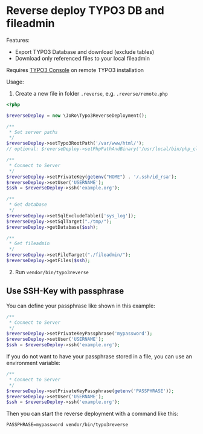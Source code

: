 Reverse deploy TYPO3 DB and fileadmin
=====================================

Features:
* Export TYPO3 Database and download (exclude tables)
* Download only referenced files to your local fileadmin

Requires [TYPO3 Console](https://packagist.org/packages/helhum/typo3-console) on remote TYPO3 installation

Usage:

1) Create a new file in folder `.reverse`, e.g. `.reverse/remote.php`

```php
<?php

$reverseDeploy = new \JoRo\Typo3ReverseDeployment();

/**
 * Set server paths
 */
$reverseDeploy->setTypo3RootPath('/var/www/html/');
// optional: $reverseDeploy->setPhpPathAndBinary('/usr/local/bin/php_cli');

/**
 * Connect to Server
 */
$reverseDeploy->setPrivateKey(getenv("HOME") . '/.ssh/id_rsa');
$reverseDeploy->setUser('USERNAME');
$ssh = $reverseDeploy->ssh('example.org');

/**
 * Get database
 */
$reverseDeploy->setSqlExcludeTable(['sys_log']);
$reverseDeploy->setSqlTarget("./tmp/");
$reverseDeploy->getDatabase($ssh);

/**
 * Get fileadmin
 */
$reverseDeploy->setFileTarget("./fileadmin/");
$reverseDeploy->getFiles($ssh);
```

2) Run `vendor/bin/typo3reverse`

Use SSH-Key with passphrase
---------------------------

You can define your passphrase like shown in this example:

```php
/**
 * Connect to Server
 */
$reverseDeploy->setPrivateKeyPassphrase('mypassword');
$reverseDeploy->setUser('USERNAME');
$ssh = $reverseDeploy->ssh('example.org');
```

If you do not want to have your passphrase stored in a file, you can use an environment variable:

```php
/**
 * Connect to Server
 */
$reverseDeploy->setPrivateKeyPassphrase(getenv('PASSPHRASE'));
$reverseDeploy->setUser('USERNAME');
$ssh = $reverseDeploy->ssh('example.org');
```

Then you can start the reverse deployment with a command like this:

```
PASSPHRASE=mypassword vendor/bin/typo3reverse
```
